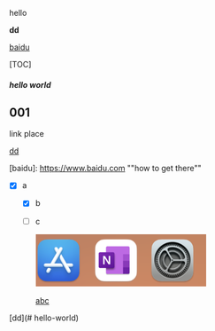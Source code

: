 hello

**dd**

[baidu](https://www.baidu.com)

[TOC]



##### hello world

## 001



<span id='abc'>link place</span>

[dd](./docker_k8s.md)

[]()



[baidu]: https://www.baidu.com	""how to get there""



- [x] a

  - [x] b

  - [ ] c

    

    

    ![image-20230529210338161](image-20230529210338161.png)

    

    

    <u>abc</u>

    















































[dd](# hello-world)



 





